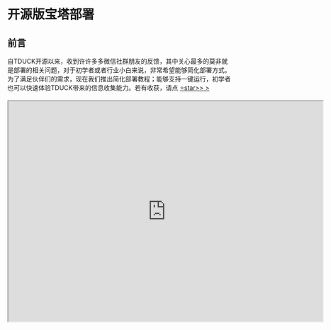 # 开源版宝塔部署

## 前言

自TDUCK开源以来，收到许许多多微信社群朋友的反馈，其中关心最多的莫非就是部署的相关问题，对于初学者或者行业小白来说，非常希望能够简化部署方式。为了满足伙伴们的需求，现在我们推出简化部署教程；能够支持一键运行，初学者也可以快速体验TDUCK带来的信息收集能力。若有收获，请点 [⭐️star>> >](https://gitee.com/TDuckApp/tduck-platform)

<iframe height=498 width=710 src="https://player.bilibili.com/player.html?bvid=BV1gS4y1Y7bw"/>



## 获取部署文件

扫码关注公众号，回复“部署文件”，注意事项：部署之前需要先安装JDK8

<img src="https://oss.tduckcloud.com/wps77.jpg" alt="填鸭表单官方公众号" style="width:150px;"/>

## 部署文件释义
application-custom.yml 为外置启动文件

tduck-api.jar 为主安装文件

无微信登录tduk-api.jar 为关闭微信登录的jar

tduck-v3.sql 为数据库文件

---
# 安装基础环境

### MySql安装

使用宝塔面板的应用商店，搜索mysql，并点击安装

![img](https://oss.tduckcloud.com/wps78.jpg)

选择数据库版本，一定一定一定要选择5.7！

![img](https://oss.tduckcloud.com/wps79.jpg)

等待任务处理完成即可

![img](https://oss.tduckcloud.com/wps80.jpg)

可以将mysql设置为首页显示，方便后期寻找

![img](https://oss.tduckcloud.com/wps81.jpg)

### Java环境安装

步骤同上，安装完java一键部署后，安装一个tomcat8（需要使用到自带的jdk）![img](https://oss.tduckcloud.com/wps82.jpg)

## 开始部署

### 导入数据库

目前只支持mysql5.7及以上版本，创建数据名为 tduck

![img](https://oss.tduckcloud.com/wps83.jpg)

公众号回复“部署文件”下载 tduck-v3.sql 文件 并且导入创建的数据中

![img](https://oss.tduckcloud.com/wps84.jpg)

进入宝塔，数据库选择导入

![img](https://oss.tduckcloud.com/wps85.jpg)

### 下载项目jar文件

公众号回复“部署文件”下载项目jar包文件 tduck-api.jar 到本地

![img](https://oss.tduckcloud.com/wps86.jpg)

### 上传jar包

打开文件管理，选择一个路径， 将上述步骤下载的jar文件上传到目录下

![img](https://oss.tduckcloud.com/wps87.jpg)

## 启动项目

### 方式一

使用启动参数启动项目

创建java项目，“项目jar路径”选择上传的jar文件，项目名称改成“tduck-api”，指定8999端口（确保安全组、防火墙已经开启且没有被占用），复制启动命令：

/www/wwwroot/tduck-api.jar --server.port=8999  --spring.datasource.url=jdbc:mysql://localhost:3306/tduck --spring.datasource.username=root --spring.datasource.password=root

将启动命令填入“项目执行命令”框，选择root用户

![img](https://oss.tduckcloud.com/wps88.jpg)

避坑事项：

![img](https://oss.tduckcloud.com/wps89.jpg)

· 很多伙伴填错了数据库账号、用户名、密码

· 如果数据库是同一台机器，数据库连接信息使用localhost即可

· 启动用户请使用 root 用户，避免有些机器不能启动问题

· 注意参数之中的空格和-- 非常重要！！！

### 方式二

使用配置文件启动项目

下载 application-custom.yml 配置文件

把下载的jar包和配置文件放在同一个目录下，如图

![img](https://oss.tduckcloud.com/wps90.jpg)修改为自己的配置，主要修改位置为数据库以及文件存储配置

![img](https://oss.tduckcloud.com/wps91.jpg)

![img](https://oss.tduckcloud.com/wps92.jpg)

### 运行项目

创建java项目，“项目执行命令”中运行如下命令启动项目

java -Dfile.encoding=UTF-8 -jar tduck-api.jar --spring.profiles.active=custom

出现如下提示代表启动完成

![img](https://oss.tduckcloud.com/wps93.jpg)

· 使用此方式适用于需要自行配置第三方参数的伙伴，否则推荐第一种方式

### 访问项目

浏览器地址栏输入http://localhost:8999/

默认账号密码：test@tduckapp.com/12345678

![img](https://oss.tduckcloud.com/wps94.jpg)

关于更新：

为了后续进行更合理地维护工作，旧版本V2暂停维护，V2和V3非兼容性更新，建议重新部署。

后续将定期更新V3需求，如果有二开需求的建议您从V2版本fork开发。

若遇到问题，欢迎来[TDUCK社群](https://tduckcloud.com)反馈，若有收获，就点个[star](https://gitee.com/TDuckApp/tduck-platform)吧



------



· TDUCK填鸭表单基于Apache2.0开源协议，可免费学习或企业内使用

· 项目发展离不开各位的支持；拒绝白嫖，人人有责！若有收获，请点 [star >](https://gitee.com/TDuckApp/tduck-platform)！



------



· 如果您也有兴趣参与项目，请加入社群联系作者！

· 如果您是企业或有更高阶功能的使用需求，可以了解[PRO版本](https://pro.tduckapp.com)！

![img](https://oss.tduckcloud.com/wps95.jpg) 
